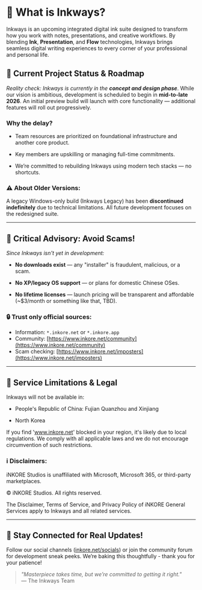 # 🚀 What is Inkways?

Inkways is an upcoming integrated digital ink suite designed to transform how you work with notes, presentations, and creative workflows.
By blending **Ink**, **Presentation**, and **Flow** technologies, Inkways brings seamless digital writing experiences to every corner of your professional and personal life.

## 📅 Current Project Status & Roadmap

*Reality check: Inkways is currently in the **concept and design phase***. While our vision is ambitious, development is scheduled to begin in **mid-to-late 2026**. An initial preview build will launch with core functionality — additional features will roll out progressively.  

### Why the delay?

- Team resources are prioritized on foundational infrastructure and another core product.  

- Key members are upskilling or managing full-time commitments.  

- We’re committed to rebuilding Inkways using modern tech stacks — no shortcuts.  

### ⚠️ About Older Versions:

A legacy Windows-only build (Inkways Legacy) has been **discontinued indefinitely** due to technical limitations. All future development focuses on the redesigned suite.

---

## 🚫 Critical Advisory: Avoid Scams!

*Since Inkways isn't yet in development:*  

- **No downloads exist** — any "installer" is fraudulent, malicious, or a scam.

- **No XP/legacy OS support** — or plans for domestic Chinese OSes.  

- **No lifetime licenses** — launch pricing will be transparent and affordable (~$3/month or something like that, TBD).  

### 🔒 Trust only official sources:

- Information: `*.inkore.net` or `*.inkore.app`  
- Community: [https://www.inkore.net/community](https://www.inkore.net/community)  
- Scam checking: [https://www.inkore.net/imposters](https://www.inkore.net/imposters)  

---

## 📍 Service Limitations & Legal

Inkways will not be available in:  

- People's Republic of China: Fujian Quanzhou and Xinjiang

- North Korea

If you find 'www.inkore.net' blocked in your region, it's likely due to local regulations. We comply with all applicable laws and we do not encourage circumvention of such restrictions.

### ℹ️ Disclaimers:

iNKORE Studios is unaffiliated with Microsoft, Microsoft 365, or third-party marketplaces.  

© iNKORE Studios. All rights reserved.  

The Disclaimer, Terms of Service, and Privacy Policy of iNKORE General Services apply to Inkways and all related services.

---

## 🌱 Stay Connected for Real Updates!

Follow our social channels ([inkore.net/socials](https://www.inkore.net/socials)) or join the community forum for development sneak peeks. We’re baking this thoughtfully - thank you for your patience!  

> *"Masterpiece takes time, but we’re committed to getting it right."*  
> — The Inkways Team  